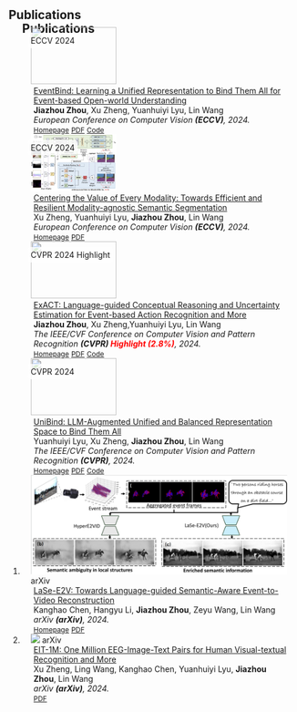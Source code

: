 <h2 id="publications" style="margin: 2px 0px -15px;">Publications</h2>

<div class="publications">
<ol class="bibliography">

<h2 id="publications" style="margin: 2px 0px -15px;">Publications</h2>  
<div>  
  <div class="pub-row">  
    <div class="col-sm-3 abbr" style="position: relative; padding-right: 15px; padding-left: 15px;">  
      <img src="assets/img/EventBind.png" class="teaser img-fluid z-depth-1" style="width: 150px; height: 100px;">  
      <abbr class="badge" style="position: absolute; top: 10px; left: 10px; background-color: rgba(255, 255, 255, 0.8); padding: 5px; border-radius: 5px;">ECCV 2024</abbr>  
    </div>  
    <div class="col-sm-9" style="position: relative; padding-right: 15px; padding-left: 20px;">  
      <div class="title">  
        <a href="https://arxiv.org/pdf/2308.03135">EventBind: Learning a Unified Representation to Bind Them All for Event-based Open-world Understanding</a>  
      </div>  
      <div class="author"><strong>Jiazhou Zhou</strong>, Xu Zheng, Yuanhuiyi Lyu, Lin Wang</div>  
      <div class="periodical"><em>European Conference on Computer Vision <strong>(ECCV)</strong>, 2024.</em></div>  
      <div class="links">  
        <a href="https://vlislab22.github.io/EventBind/" class="btn btn-sm z-depth-0" role="button" target="_blank" style="font-size:12px;">Homepage</a>  
        <a href="https://arxiv.org/pdf/2308.03135.pdf" class="btn btn-sm z-depth-0" role="button" target="_blank" style="font-size:12px;">PDF</a>  
        <a href="https://github.com/jiazhou-garland/EventBind" class="btn btn-sm z-depth-0" role="button" target="_blank" style="font-size:12px;">Code</a>  
      </div>  
    </div>  
  </div>  

  <div class="pub-row">  
    <div class="col-sm-3 abbr" style="position: relative; padding-right: 15px; padding-left: 15px;">  
      <img src="assets/img/MAGIC.jpg" class="teaser img-fluid z-depth-1" style="width: 150px; height: 100px;">  
      <abbr class="badge" style="position: absolute; top: 10px; left: 10px; background-color: rgba(255, 255, 255, 0.8); padding: 5px; border-radius: 5px;">ECCV 2024</abbr>  
    </div>  
    <div class="col-sm-9" style="position: relative; padding-right: 15px; padding-left: 20px;">  
      <div class="title">  
        <a href="https://arxiv.org/pdf/2407.11344">Centering the Value of Every Modality: Towards Efficient and Resilient Modality-agnostic Semantic Segmentation</a>  
      </div>  
      <div class="author">Xu Zheng, Yuanhuiyi Lyu, <strong>Jiazhou Zhou</strong>, Lin Wang</div>  
      <div class="periodical"><em>European Conference on Computer Vision <strong>(ECCV)</strong>, 2024.</em></div>  
      <div class="links">  
        <a href="https://vlislab22.github.io/MAGIC/" class="btn btn-sm z-depth-0" role="button" target="_blank" style="font-size:12px;">Homepage</a>  
        <a href="https://arxiv.org/pdf/2407.11344" class="btn btn-sm z-depth-0" role="button" target="_blank" style="font-size:12px;">PDF</a>  
      </div>  
    </div>  
  </div>  

  <div class="pub-row">  
    <div class="col-sm-3 abbr" style="position: relative; padding-right: 15px; padding-left: 15px;">  
      <img src="assets/img/exact.png" class="teaser img-fluid z-depth-1" style="width: 150px; height: 100px;">  
      <abbr class="badge" style="position: absolute; top: 10px; left: 10px; background-color: rgba(255, 255, 255, 0.8); padding: 5px; border-radius: 5px;">CVPR 2024 Highlight</abbr>  
    </div>  
    <div class="col-sm-9" style="position: relative; padding-right: 15px; padding-left: 20px;">  
      <div class="title">  
        <a href="https://arxiv.org/pdf/2403.12534.pdf">ExACT: Language-guided Conceptual Reasoning and Uncertainty Estimation for Event-based Action Recognition and More</a>  
      </div>  
      <div class="author"><strong>Jiazhou Zhou</strong>, Xu Zheng,Yuanhuiyi Lyu, Lin Wang</div>  
      <div class="periodical"><em>The IEEE/CVF Conference on Computer Vision and Pattern Recognition <strong>(CVPR) <span style="color: red;">Highlight (2.8%)</span></strong>, 2024.</em></div>  
      <div class="links">  
        <a href="https://vlislab22.github.io/ExACT/" class="btn btn-sm z-depth-0" role="button" target="_blank" style="font-size:12px;">Homepage</a>  
        <a href="https://arxiv.org/pdf/2403.12534.pdf" class="btn btn-sm z-depth-0" role="button" target="_blank" style="font-size:12px;">PDF</a>  
        <a href="https://github.com/jiazhou-garland/ExACT" class="btn btn-sm z-depth-0" role="button" target="_blank" style="font-size:12px;">Code</a>  
      </div>  
    </div>  
  </div>  

  <div class="pub-row">  
    <div class="col-sm-3 abbr" style="position: relative; padding-right: 15px; padding-left: 15px;">  
      <img src="assets/img/unibind.png" class="teaser img-fluid z-depth-1" style="width: 150px; height: 100px;">  
      <abbr class="badge" style="position: absolute; top: 10px; left: 10px; background-color: rgba(255, 255, 255, 0.8); padding: 5px; border-radius: 5px;">CVPR 2024</abbr>  
    </div>  
    <div class="col-sm-9" style="position: relative; padding-right: 15px; padding-left: 20px;">  
      <div class="title">  
        <a href="https://arxiv.org/pdf/2403.12532.pdf">UniBind: LLM-Augmented Unified and Balanced Representation Space to Bind Them All</a>  
      </div>  
      <div class="author">Yuanhuiyi Lyu, Xu Zheng, <strong>Jiazhou Zhou</strong>, Lin Wang</div>  
      <div class="periodical"><em>The IEEE/CVF Conference on Computer Vision and Pattern Recognition <strong>(CVPR)</strong>, 2024.</em></div>  
      <div class="links">  
        <a href="https://vlislab22.github.io/UniBind/" class="btn btn-sm z-depth-0" role="button" target="_blank" style="font-size:12px;">Homepage</a>  
        <a href="https://arxiv.org/pdf/2403.12532.pdf" class="btn btn-sm z-depth-0" role="button" target="_blank" style="font-size:12px;">PDF</a>  
        <a href="https://github.com/QC-LY/UniBind" class="btn btn-sm z-depth-0" role="button" target="_blank" style="font-size:12px;">Code</a>  
      </div>  
    </div>  
  </div>  
  

<li>
<div class="pub-row">

  <div class="col-sm-3 abbr" style="position: relative;padding-right: 15px;padding-left: 15px;">
    <img src="assets/img/e2v.png" class="teaser img-fluid z-depth-1">
    <abbr class="badge">arXiv</abbr>
  </div>

  <div class="col-sm-9" style="position: relative;padding-right: 15px;padding-left: 20px;">
      <div class="title">  
        <a href="https://arxiv.org/pdf/2407.05547">LaSe-E2V: Towards Language-guided Semantic-Aware Event-to-Video Reconstruction</a>  
      </div>  
    <div class="author">Kanghao Chen, Hangyu Li, <strong>Jiazhou Zhou</strong>, Zeyu Wang, Lin Wang</div>
    <div class="periodical"><em>arXiv <strong>(arXiv)</strong>, 2024.</em></div>
      <div class="links">  
        <a href="https://vlislab22.github.io/LaSe-E2V/" class="btn btn-sm z-depth-0" role="button" target="_blank" style="font-size:12px;">Homepage</a>  
        <a href="https://arxiv.org/abs/2407.05547" class="btn btn-sm z-depth-0" role="button" target="_blank" style="font-size:12px;">PDF</a>  
      </div>  
  </div>
</div>
</li>



<li>
<div class="pub-row">

  <div class="col-sm-3 abbr" style="position: relative;padding-right: 15px;padding-left: 15px;">
    <img src="assets/img/eit.png" class="teaser img-fluid z-depth-1">
    <abbr class="badge">arXiv</abbr>
  </div>

  <div class="col-sm-9" style="position: relative;padding-right: 15px;padding-left: 20px;">
    <div class="title"><a href="https://arxiv.org/pdf/2407.01884">EIT-1M: One Million EEG-Image-Text Pairs for Human Visual-textual
Recognition and More</a></div>
    <div class="author">Xu Zheng, Ling Wang, Kanghao Chen, Yuanhuiyi Lyu, <strong>Jiazhou Zhou</strong>, Lin Wang</div>
    <div class="periodical"><em>arXiv <strong>(arXiv)</strong>, 2024.</em></div>
    <div class="links">
      <a href="https://arxiv.org/pdf/2407.01884" class="btn btn-sm z-depth-0" role="button" target="_blank" style="font-size:12px;">PDF</a>
    </div>
  </div>
</div>
</li>


<br>

</ol>
</div>

